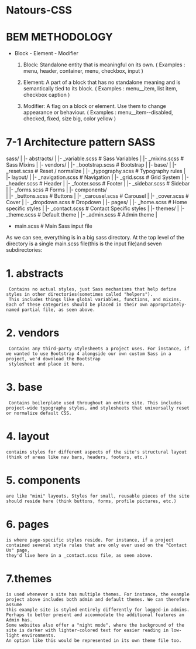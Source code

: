 # Natours-CSS

# BEM METHODOLOGY

  - Block - Element - Modifier
  
    1) Block: Standalone entity that is meaningful on its own. ( Examples : menu, header, container, menu, checkbox, input )
    
    2) Element: A part of a block that has no standalone meaning and is semantically tied to its block. ( Examples : menu__item, list item, checkbox caption )
    
    3) Modifier: A flag on a block or element. Use them to change appearance or behaviour. ( Examples : menu__item--disabled, checked, fixed, size big, color yellow )
    
    
# 7-1 Architecture pattern SASS

  sass/
  |
  |- abstracts/
  |   |- _variable.scss    # Sass Variables
  |   |- _mixins.scss      # Sass Mixins
  |
  |- vendors/
  |   |- _bootstrap.scss   # Bootstrap
  |
  |- base/
  |   |- _reset.scss       # Reset / normalize
  |   |- _typography.scss  # Typography rules
  |
  |- layout/
  |   |- _navigation.scss  # Navigation
  |   |- _grid.scss        # Grid System
  |   |- _header.scss      # Header
  |   |- _footer.scss      # Footer
  |   |- _sidebar.scss     # Sidebar
  |   |- _forms.scss       # Forms
  |
  |- components/   
  |   |- _buttons.scss    # Buttons
  |   |- _carousel.scss   # Carousel
  |   |- _cover.scss      # Cover
  |   |- _dropdown.scss   # Dropdown
  |
  |- pages/
  |   |- _home.scss       # Home specific styles
  |   |- _contact.scss    # Contact Specific styles
  |
  |- themes/
  |   |- _theme.scss      # Default theme
  |   |- _admin.scss      # Admin theme
  |
  - main.scss             # Main Sass input file
  
  As we can see, everything is in a big sass directory. At the top level of the directory is a single main.scss file(this is the input file)and seven subdirectories:
  # 1. abstracts 
     Contains no actual styles, just Sass mechanisms that help define styles in other directories(sometimes called "helpers").
     This includes things like global variables, functions, and mixins. Each of these categories should be placed in their own appropriately-named partial file, as seen above.
  # 2. vendors 
     Contains any third-party stylesheets a project uses. For instance, if we wanted to use Bootstrap 4 alongside our own custom Sass in a project, we'd download the Bootstrap
     stylesheet and place it here.
  # 3. base
     Contains boilerplate used throughout an entire site. This includes project-wide typography styles, and stylesheets that universally reset or normalize default CSS.
  # 4. layout 
    contains styles for different aspects of the site's structural layout (think of areas like nav bars, headers, footers, etc.)

  # 5. components 
    are like "mini" layouts. Styles for small, reusable pieces of the site should reside here (think buttons, forms, profile pictures, etc.)

  # 6. pages
    is where page-specific styles reside. For instance, if a project contained several style rules that are only ever used on the "Contact Us" page, 
    they'd live here in a _contact.scss file, as seen above.

  # 7.themes 
    is used whenever a site has multiple themes. For instance, the example project above includes both admin and default themes. We can therefore assume
    this example site is styled entirely differently for logged-in admins. Perhaps to better present and accommodate the additional features an Admin has. 
    Some websites also offer a "night mode", where the background of the site is darker with lighter-colored text for easier reading in low-light environments. 
    An option like this would be represented in its own theme file too.
